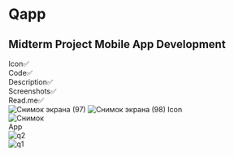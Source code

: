 # Qapp
## Midterm Project Mobile App Development
Icon✅  
Code✅  
Description✅  
Screenshots✅  
Read.me✅  
![Снимок экрана (97)](https://user-images.githubusercontent.com/55020218/98300059-cb9ec680-1fc9-11eb-9ca7-e7f370503d98.png)
![Снимок экрана (98)](https://user-images.githubusercontent.com/55020218/98300071-d0fc1100-1fc9-11eb-8d78-a062c315d101.png)
Icon  
![Снимок](https://user-images.githubusercontent.com/55020218/98300075-d2c5d480-1fc9-11eb-8824-dd914876f281.PNG)  
App  
![q2](https://user-images.githubusercontent.com/55020218/98300081-d5282e80-1fc9-11eb-8fc8-50c74af8f400.PNG)  
![q1](https://user-images.githubusercontent.com/55020218/98300084-d5282e80-1fc9-11eb-9eae-38207a716641.PNG)  
